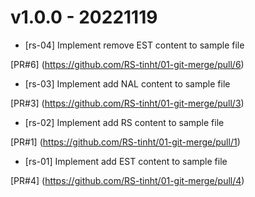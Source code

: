 # v1.0.0 - 20221119

- [rs-04] Implement remove EST content to sample file

[PR#6] (https://github.com/RS-tinht/01-git-merge/pull/6)

- [rs-03] Implement add NAL content to sample file

[PR#3] (https://github.com/RS-tinht/01-git-merge/pull/3)

- [rs-02] Implement add RS content to sample file

[PR#1] (https://github.com/RS-tinht/01-git-merge/pull/1)

- [rs-01] Implement add EST content to sample file

[PR#4] (https://github.com/RS-tinht/01-git-merge/pull/4)